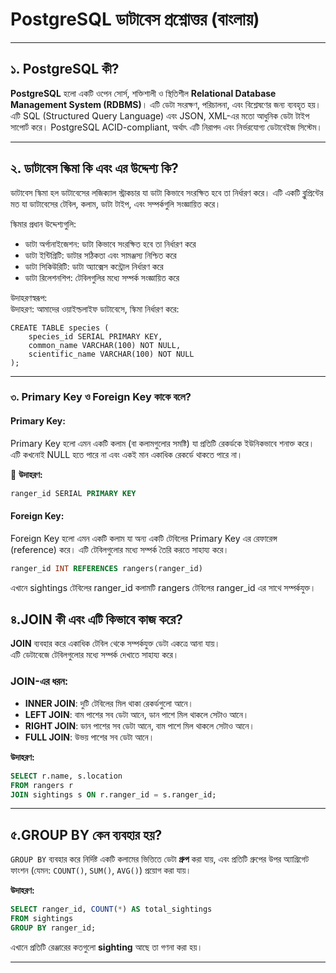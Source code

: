 # PostgreSQL ডাটাবেস প্রশ্নোত্তর (বাংলায়)

---

## ১. PostgreSQL কী?

**PostgreSQL** হলো একটি ওপেন সোর্স, শক্তিশালী ও স্থিতিশীল **Relational Database Management System (RDBMS)**। এটি ডেটা সংরক্ষণ, পরিচালনা, এবং বিশ্লেষণের জন্য ব্যবহৃত হয়। এটি SQL (Structured Query Language) এবং JSON, XML-এর মতো আধুনিক ডেটা টাইপ সাপোর্ট করে। PostgreSQL ACID-compliant, অর্থাৎ এটি নিরাপদ এবং নির্ভরযোগ্য ডেটাবেইজ সিস্টেম।


---

## ২. ডাটাবেস স্কিমা কি এবং এর উদ্দেশ্য কি?

ডাটাবেস স্কিমা হল ডাটাবেসের লজিক্যাল স্ট্রাকচার যা ডাটা কিভাবে সংরক্ষিত হবে তা নির্ধারণ করে। এটি একটি ব্লুপ্রিন্টের মত যা ডাটাবেসের টেবিল, কলাম, ডাটা টাইপ, এবং সম্পর্কগুলি সংজ্ঞায়িত করে।

স্কিমার প্রধান উদ্দেশ্যগুলি:
- ডাটা অর্গানাইজেশন: ডাটা কিভাবে সংরক্ষিত হবে তা নির্ধারণ করে
- ডাটা ইন্টিগ্রিটি: ডাটার সঠিকতা এবং সামঞ্জস্য নিশ্চিত করে
- ডাটা সিকিউরিটি: ডাটা অ্যাক্সেস কন্ট্রোল নির্ধারণ করে
- ডাটা রিলেশনশিপ: টেবিলগুলির মধ্যে সম্পর্ক সংজ্ঞায়িত করে

উদাহরণস্বরূপ:  
উদাহরণ: আমাদের ওয়াইল্ডলাইফ ডাটাবেসে, স্কিমা নির্ধারণ করে:
```
CREATE TABLE species (
    species_id SERIAL PRIMARY KEY,
    common_name VARCHAR(100) NOT NULL,
    scientific_name VARCHAR(100) NOT NULL
);
```

---

### ৩. Primary Key ও Foreign Key কাকে বলে?

#### Primary Key:
Primary Key হলো এমন একটি কলাম (বা কলামগুলোর সমষ্টি) যা প্রতিটি রেকর্ডকে ইউনিকভাবে শনাক্ত করে। এটি কখনোই NULL হতে পারে না এবং একই মান একাধিক রেকর্ডে থাকতে পারে না।

📌 **উদাহরণ:**
```sql
ranger_id SERIAL PRIMARY KEY
```

#### Foreign Key:
Foreign Key হলো এমন একটি কলাম যা অন্য একটি টেবিলের Primary Key এর রেফারেন্স (reference) করে। এটি টেবিলগুলোর মধ্যে সম্পর্ক তৈরি করতে সাহায্য করে।
```sql
ranger_id INT REFERENCES rangers(ranger_id)
```

এখানে sightings টেবিলের ranger_id কলামটি rangers টেবিলের ranger_id এর সাথে সম্পর্কযুক্ত।


## ৪.JOIN কী এবং এটি কিভাবে কাজ করে?

**JOIN** ব্যবহার করে একাধিক টেবিল থেকে সম্পর্কযুক্ত ডেটা একত্রে আনা যায়।  
এটি ডেটাবেজে টেবিলগুলোর মধ্যে সম্পর্ক দেখাতে সাহায্য করে।

### JOIN-এর ধরন:

- **INNER JOIN**: দুটি টেবিলের মিল থাকা রেকর্ডগুলো আনে।
- **LEFT JOIN**: বাম পাশের সব ডেটা আনে, ডান পাশে মিল থাকলে সেটাও আনে।
- **RIGHT JOIN**: ডান পাশের সব ডেটা আনে, বাম পাশে মিল থাকলে সেটাও আনে।
- **FULL JOIN**: উভয় পাশের সব ডেটা আনে।

**উদাহরণ:**

```sql
SELECT r.name, s.location
FROM rangers r
JOIN sightings s ON r.ranger_id = s.ranger_id;
```

---

## ৫.GROUP BY কেন ব্যবহার হয়?

`GROUP BY` ব্যবহার করে নির্দিষ্ট একটি কলামের ভিত্তিতে ডেটা **গ্রুপ** করা যায়, এবং প্রতিটি গ্রুপের উপর অ্যাগ্রিগেট ফাংশন (যেমন: `COUNT()`, `SUM()`, `AVG()`) প্রয়োগ করা যায়।

**উদাহরণ:**

```sql
SELECT ranger_id, COUNT(*) AS total_sightings
FROM sightings
GROUP BY ranger_id;
```

এখানে প্রতিটি রেঞ্জারের কতগুলো **sighting** আছে তা গণনা করা হয়।

---
